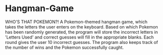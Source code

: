 # Hangman-Game

WHO'S THAT POKEMON?! A Pokemon-themed hangman game, which takes the letters the user enters on the keyboard. Based on which Pokemon has been randomly generated, the program will store the incorrect letters in 'Letters Used' and correct guesses will fill in the appropriate blanks. Each round gives the user 10 incorrect guesses. The program also keeps track of the number of wins and the Pokemon successfully caught.
